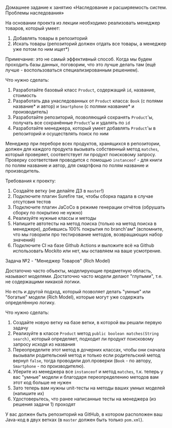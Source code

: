 Домашнее задание к занятию «Наследование и расширяемость систем. Проблемы наследования»

На основании проекта из лекции необходимо реализовать менеджер товаров, который умеет:

1. Добавлять товары в репозиторий
1. Искать товары (репозиторий должен отдать все товары, а менеджер уже потом по ним ищет*)

Примечание: это не самый эффективный способ. Когда мы будем проходить базы данных, поговорим, что это лучше делать там (ещё лучше - воспользоваться специализированным решением).

Что нужно сделать:
1. Разработайте базовый класс `Product`, содержащий `id`, название, стоимость
1. Разработать два унаследованных от `Product` класса: `Book` (с полями название* и автор) и `Smartphone` (с полями название* и производитель)
1. Разработайте репозиторий, позволяющий сохранять `Product`'ы, получать все сохранённые `Product`'ы и удалять по `id`
1. Разработайте менеджера, который умеет добавлять `Product`'ы в репозиторий и осуществлять поиск по ним 

Менеджер при переборе всех продуктов, хранящихся в репозитории, должен для каждого продукта вызывать собственный метод `matches`, который проверяет, соответствует ли продукт поисковому запросу.
Проверку соответствия проводится с помощью `instanceof` - для книги по полям название и автор, для смартфона по полям название и производитель.

Требования к проекту:
1. Создайте ветку (не делайте ДЗ в `master`!)
1. Подключите плагин Surefire так, чтобы сборка падала в случае отсутсвия тестов
1. Подключите плагин JaCoCo в режиме генерации отчётов (обрушать сборку по покрытию не нужно)
1. Реализуйте нужные классы и методы
1. Напишите автотесты на метод поиска (только на метод поиска в менеджере), добившись 100% покрытия по branch'ам* (вспомните, что мы говорили про тестирование методов, возвращающих набор значений)
1. Подключите CI на базе Github Actions и выложите всё на Github
использовать Mockito или нет, мы оставляем на ваше усмотрение.


Задача №2 - "Менеджер Товаров" (Rich Model)

Достаточно часто объекты, моделирующие предметную область, называют моделями. Достаточно часто модели делают "глупыми", т.е. не содержащими никакой логики.

Но есть и другой подход, который позволяет делать "умные" или "богатые" модели (Rich Model), которые могут уже содержать определённую логику.

Что нужно сделать:
1. Создайте новую ветку на базе ветки, в которой вы решали первую задачу
1. Реализуйте в классе `Product` метод `public boolean matches(String search)`, который определяет, подходит ли продукт поисковому запросу исходя из названия
1. Переопределите этот метод в дочерних классах, чтобы они сначала вызывали родительский метод и только если родительский метод вернул `false`, тогда проводили доп.проверки (`Book` - по автору, `Smartphone` - по производителю).
1. Уберите из менеджера все `instanceof` и метод `matches`, т.к. теперь у вас "умные" модели и благодаря переопределению методов вам этот код больше не нужен
1. Зато теперь вам нужны unit-тесты на методы ваших умных моделей (напишите их)
1. Удостоверьтесь, что ранее написанные тесты на менеджера (из решения задачи 1) проходят

У вас должен быть репозиторий на GitHub, в котором расположен ваш Java-код в двух ветках (в `master` должен быть только `pom.xml`).
